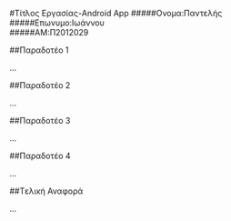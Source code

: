 #Τίτλος Εργασίας-Android App
#####Ονομα:Παντελής  
#####Επωνυμο:Ιωάννου  
#####ΑΜ:Π2012029

##Παραδοτέο 1

...

##Παραδοτέο 2

…

##Παραδοτέο 3

...

##Παραδοτέο 4

...

##Tελική Αναφορά

...
